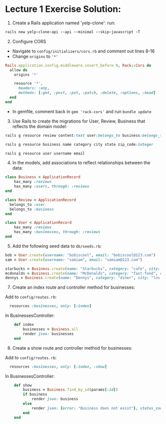 # Lecture 1 Exercise Solution:

1. Create a Rails application named 'yelp-clone':
   run:

```rb
rails new yelp-clone-api --api --minimal --skip-javascript -T
```

2. Configure CORS

- Navigate to `config/initializers/cors.rb` and comment out lines 8-16
- Change `origins` to `'*'`

```rb
Rails.application.config.middleware.insert_before 0, Rack::Cors do
  allow do
    origins '*'

    resource '*',
      headers: :any,
      methods: [:get, :post, :put, :patch, :delete, :options, :head]
  end
end
```

- In gemfile, comment back in `gem 'rack-cors'` and run `bundle update`

3. Use Rails to create the migrations for User, Review, Business that reflects the domain model:

```rb
rails g resource review content:text user:belongs_to business:belongs_to
```

```rb
rails g resource business name category city state zip_code:integer
```

```rb
rails g resource user username email
```

4. In the models, add associations to reflect relationships between the data:

```rb
class Business < ApplicationRecord
    has_many :reviews
    has_many :users, through: :reviews
end
```

```rb
class Review < ApplicationRecord
  belongs_to :user
  belongs_to :business
end
```

```rb
class User < ApplicationRecord
    has_many :reviews
    has_many :businesses, through: :reviews
end
```

5. Add the following seed data to `db/seeds.rb`:

```rb
bob = User.create(username: "bobiscool", email: "bobiscool@123.com")
sam = User.create(username: "samiam", email: "samiam@123.com")

starbucks = Business.create(name: "Starbucks", category: "cafe", city: "north pole", state: "california", zip_code: 100099)
mcdonalds = Business.create(name: "McDonalds", category: "fast-food", city: "south pole", state: "california", zip_code: 100099)
dennys = Business.create(name: "Dennys", category: "diner", city: "los angeles", state: "california", zip_code: 100099)
```

7. Create an index route and controller method for businesses:

Add to `config/routes.rb`:

```rb
  resources :businesses, only: [:index]
```

In BusinessesController:

```rb
    def index
        businesses = Business.all
        render json: businesses
    end
```

8. Create a show route and controller method for businesses:

Add to `config/routes.rb`:

```rb
  resources :businesses, only: [:index, :show]
```

In BusinessesController:

```rb
    def show
        business = Business.find_by_id(params[:id])
        if business
            render json: business
        else
            render json: {error: "Business does not exist"}, status_code: :not_found
        end
    end
```
